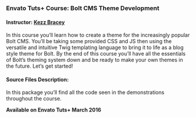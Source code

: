 ### Envato Tuts+ Course: Bolt CMS Theme Development
#### Instructor: [Kezz Bracey](https://tutsplus.com/authors/kezz-bracey)

In this course you’ll learn how to create a theme for the increasingly popular Bolt CMS. You’ll be taking some provided CSS and JS then using the versatile and intuitive Twig templating language to bring it to life as a blog style theme for Bolt. By the end of this course you’ll have all the essentials of Bolt’s theming system down and be ready to make your own themes in the future. Let’s get started!

#### Source Files Description:

In this package you’ll find all the code seen in the demonstrations throughout the course.

**Available on Envato Tuts+ March 2016**